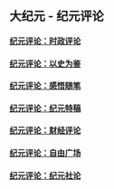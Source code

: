 ## 大纪元 - 纪元评论

#### [纪元评论：时政评论](indexes/nsc1025/README.md?07110330)
#### [纪元评论：以史为鉴](indexes/nsc1028/README.md?07110330)
#### [纪元评论：感悟随笔](indexes/nsc1035/README.md?07110330)
#### [纪元评论：纪元特稿](indexes/nsc424/README.md?07110330)
#### [纪元评论：财经评论](indexes/nsc1026/README.md?07110330)
#### [纪元评论：自由广场](indexes/nsc993/README.md?07110330)
#### [纪元评论：纪元社论](indexes/nsc422/README.md?07110330)
